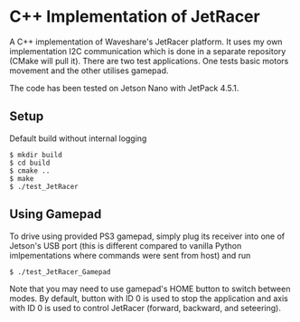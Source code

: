 # C++ Implementation of JetRacer
A C++ implementation of Waveshare's JetRacer platform. It uses my own implementation I2C communication which is done in a separate repository (CMake will pull it). There are two test applications. One tests basic motors movement and the other utilises gamepad.

The code has been tested on Jetson Nano with JetPack 4.5.1.

## Setup
Default build without internal logging
```
$ mkdir build
$ cd build
$ cmake ..
$ make     
$ ./test_JetRacer        
```

## Using Gamepad
To drive using provided PS3 gamepad, simply plug its receiver into one of Jetson's USB port (this is different compared to vanilla Python imlpementations where commands were sent from host) and run
```
$ ./test_JetRacer_Gamepad 
```

Note that you may need to use gamepad's HOME button to switch between modes. By default, button with ID 0 is used to stop the application and axis with ID 0 is used to control JetRacer (forward, backward, and seteering).
